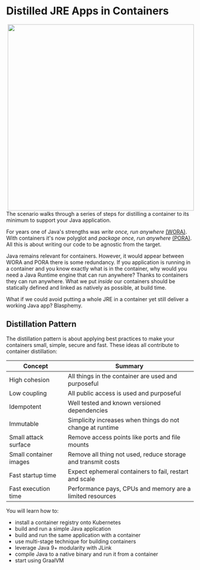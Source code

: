 # Distilled JRE Apps in Containers #

<img align="right" src="/javajon/courses/kubernetes-fundamentals/distillation/assets/java-distillation.png" width="500">

The scenario walks through a series of steps for distilling a container to its minimum to support your Java application.

For years one of Java's strengths was _write once, run anywhere_ [(WORA)](https://en.wikipedia.org/wiki/Write_once,_run_anywhere). With containers it's now polyglot and _package once, run anywhere_ [(PORA)](https://www.theserverside.com/feature/How-the-Docker-Engine-simplifies-DevOps-from-staging-to-deployment). All this is about writing our code to be agnostic from the target.

Java remains relevant for containers. However, it would appear between WORA and PORA there is some redundancy. If you application is running in a container and you know exactly what is in the container, why would you need a Java Runtime engine that can run anywhere? Thanks to containers they can run anywhere. What we put _inside_ our containers should be statically defined and linked as natively as possible, at build time.

What if we could avoid putting a whole JRE in a container yet still deliver a working Java app? Blasphemy.

## Distillation Pattern ##

The distillation pattern is about applying best practices to make your containers small, simple, secure and fast. These ideas all contribute to container distillation:

| Concept                | Summary                                                      |
|------------------------|--------------------------------------------------------------|
| High cohesion          | All things in the container are used and purposeful          |
| Low coupling           | All public access is used and purposeful                     |
| Idempotent             | Well tested and known versioned dependencies                 |
| Immutable              | Simplicity increases when things do not change at runtime    |
| Small attack surface   | Remove access points like ports and file mounts              |
| Small container images | Remove all thing not used, reduce storage and transmit costs |
| Fast startup time      | Expect ephemeral containers to fail, restart and scale       |
| Fast execution time    | Performance pays, CPUs and memory are a limited resources    |

You will learn how to:

- install a container registry onto Kubernetes
- build and run a simple Java application
- build and run the same application with a container
- use multi-stage technique for building containers
- leverage Java 9+ modularity with JLink
- compile Java to a native binary and run it from a container
- start using GraalVM
